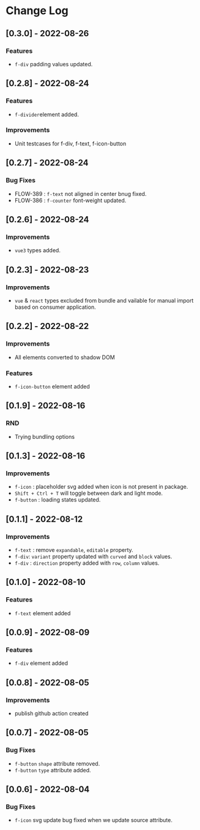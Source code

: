 
# Change Log

## [0.3.0] - 2022-08-26
### Features
- `f-div` padding values updated.

## [0.2.8] - 2022-08-24
### Features
- `f-divider`element added.
### Improvements
- Unit testcases for f-div, f-text, f-icon-button

## [0.2.7] - 2022-08-24
### Bug Fixes
- FLOW-389 : `f-text` not aligned in center bnug fixed.
- FLOW-386 : `f-counter` font-weight updated.

## [0.2.6] - 2022-08-24
### Improvements
- `vue3` types added.

## [0.2.3] - 2022-08-23
### Improvements
- `vue` & `react` types excluded from bundle and vailable for manual import based on consumer application.

## [0.2.2] - 2022-08-22
### Improvements
- All elements converted to shadow DOM
### Features
- `f-icon-button` element added

## [0.1.9] - 2022-08-16
### RND
- Trying bundling options

## [0.1.3] - 2022-08-16
### Improvements
- `f-icon` : placeholder svg added when icon is not present in package.
- `Shift + Ctrl + T` will toggle between dark and light mode.
- `f-button` : loading states updated.
## [0.1.1] - 2022-08-12
### Improvements
- `f-text` : remove `expandable`, `editable` property.
- `f-div`: `variant` property updated with `curved` and `block` values.
- `f-div` : `direction` property added with `row`, `column` values.
## [0.1.0] - 2022-08-10
### Features
- `f-text` element added

## [0.0.9] - 2022-08-09
### Features
- `f-div` element added

## [0.0.8] - 2022-08-05
### Improvements
- publish github action created
## [0.0.7] - 2022-08-05
### Bug Fixes
- `f-button` `shape` attribute removed.
- `f-button` `type` attribute added.

## [0.0.6] - 2022-08-04
### Bug Fixes
- `f-icon` svg update bug fixed when we update source attribute.

